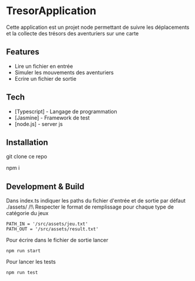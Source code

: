 # TresorApplication
Cette application est un projet node permettant de suivre les déplacements et la collecte des trésors des aventuriers sur une carte

## Features

- Lire un fichier en entrée
- Simuler les mouvements des aventuriers
- Ecrire un fichier de sortie

## Tech

- [Typescript] - Langage de programmation
- [Jasmine] - Framework de test
- [node.js] - server js

## Installation

git clone  ce repo

npm i

## Development & Build

Dans index.ts indiquer les paths du fichier d'entrée et de sortie par défaut ./assets/
/!\ Respecter le format de remplissage pour chaque type de catégorie du jeux
```
PATH_IN = '/src/assets/jeu.txt'
PATH_OUT = '/src/assets/result.txt'
```
Pour écrire dans le fichier de sortie lancer
```
npm run start
```
Pour lancer les tests
```
npm run test
```

